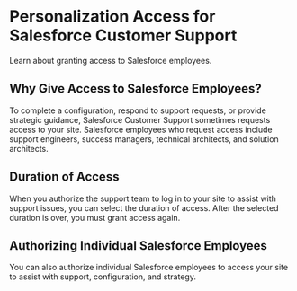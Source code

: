 

# Personalization Access for Salesforce Customer Support

Learn about granting access to Salesforce employees.

## Why Give Access to Salesforce Employees?

To complete a configuration, respond to support requests, or provide strategic
guidance, Salesforce Customer Support sometimes requests access to your site.
Salesforce employees who request access include support engineers, success
managers, technical architects, and solution architects.

## Duration of Access

When you authorize the support team to log in to your site to assist with
support issues, you can select the duration of access. After the selected
duration is over, you must grant access again.

## Authorizing Individual Salesforce Employees

You can also authorize individual Salesforce employees to access your site to
assist with support, configuration, and strategy.

